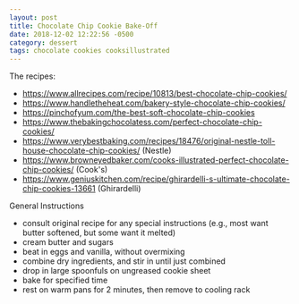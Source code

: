```yaml
---
layout: post
title: Chocolate Chip Cookie Bake-Off
date: 2018-12-02 12:22:56 -0500
category: dessert
tags: chocolate cookies cooksillustrated
---
```

The recipes:  

  * <a href="https://www.allrecipes.com/recipe/10813/best-chocolate-chip-cookies/">https://www.allrecipes.com/recipe/10813/best-chocolate-chip-cookies/</a>
  * <a href="https://www.handletheheat.com/bakery-style-chocolate-chip-cookies/">https://www.handletheheat.com/bakery-style-chocolate-chip-cookies/</a>
  * <a href="https://pinchofyum.com/the-best-soft-chocolate-chip-cookies">https://pinchofyum.com/the-best-soft-chocolate-chip-cookies</a>
  * <a href="https://www.thebakingchocolatess.com/perfect-chocolate-chip-cookies/">https://www.thebakingchocolatess.com/perfect-chocolate-chip-cookies/</a>
  * <a href="https://www.verybestbaking.com/recipes/18476/original-nestle-toll-house-chocolate-chip-cookies/">https://www.verybestbaking.com/recipes/18476/original-nestle-toll-house-chocolate-chip-cookies/</a> (Nestle)
  * <a href="https://www.browneyedbaker.com/cooks-illustrated-perfect-chocolate-chip-cookies/">https://www.browneyedbaker.com/cooks-illustrated-perfect-chocolate-chip-cookies/</a> (Cook's)
  * <a href="https://www.geniuskitchen.com/recipe/ghirardelli-s-ultimate-chocolate-chip-cookies-13661">https://www.geniuskitchen.com/recipe/ghirardelli-s-ultimate-chocolate-chip-cookies-13661</a> (Ghirardelli)

General Instructions  

  * consult original recipe for any special instructions (e.g., most want butter softened, but some want it melted)
  * cream butter and sugars
  * beat in eggs and vanilla, without overmixing
  * combine dry ingredients, and stir in until just combined
  * drop in large spoonfuls on ungreased cookie sheet
  * bake for specified time
  * rest on warm pans for 2 minutes, then remove to cooling rack

